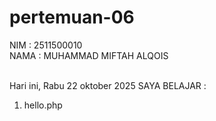 # pertemuan-06

NIM : 2511500010 <BR>
NAMA : MUHAMMAD MIFTAH ALQOIS <BR><BR>

Hari ini, Rabu 22 oktober 2025 SAYA BELAJAR :
<ol>
    <li> hello.php </li>
</ol>